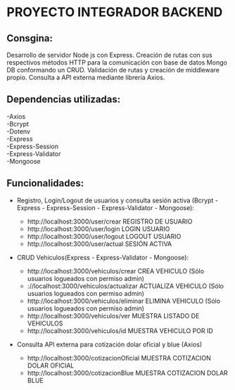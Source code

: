 # PROYECTO INTEGRADOR BACKEND

## Consgina:

Desarrollo de servidor Node js con Express. Creación de rutas con sus respectivos métodos HTTP para la comunicación con base de datos Mongo DB conformando un CRUD. Validación de rutas y creación de middleware propio. Consulta a API externa mediante librería Axios.

## Dependencias utilizadas:  
  
-Axios  
-Bcrypt  
-Dotenv  
-Express  
-Express-Session  
-Express-Validator  
-Mongoose  

## Funcionalidades:  

* Registro, Login/Logout de usuarios y consulta sesión activa (Bcrypt - Express - Express-Session - Express-Validator - Mongoose):  
    * http://localhost:3000/user/crear REGISTRO DE USUARIO  
    * http://localhost:3000/user/login LOGIN USUARIO  
    * http://localhost:3000/user/logout LOGOUT USUARIO  
    * http://localhost:3000/user/actual SESIÓN ACTIVA  

* CRUD Vehiculos(Express - Express-Validator - Mongoose):  
    * http://localhost:3000/vehiculos/crear CREA VEHICULO (Sólo usuarios logueados con permiso admin)  
    * ://localhost:3000/vehiculos/actualizar ACTUALIZA VEHICULO (Sólo usuarios logueados con permiso admin)  
    * http://localhost:3000/vehiculos/eliminar ELIMINA VEHICULO (Sólo usuarios logueados con permiso admin)  
    * http://localhost:3000/vehiculos/ver MUESTRA LISTADO DE VEHICULOS  
    * http://localhost:3000/vehiculos/id MUESTRA VEHICULO POR ID  

* Consulta API externa para cotización dolar oficial y blue (Axios)  
    * http://localhost:3000/cotizacionOficial MUESTRA COTIZACION DOLAR OFICIAL  
    * http://localhost:3000/cotizacionBlue MUESTRA COTIZACION DOLAR BLUE  